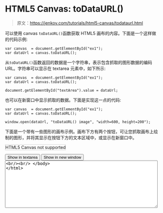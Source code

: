 # HTML5 Canvas: toDataURL()

> 原文：<https://jenkov.com/tutorials/html5-canvas/todataurl.html>

可以使用 canvas `toDataURL()`函数获取 HTML5 画布的内容。下面是一个这样做的代码示例:

```
var canvas  = document.getElementById("ex1");
var dataUrl = canvas.toDataURL();

```

从`toDataURL()`函数返回的数据是一个字符串，表示包含抓取的图形数据的编码 URL。字符串可以显示在 textarea 元素中，如下所示:

```
var canvas  = document.getElementById("ex1");
var dataUrl = canvas.toDataURL();

document.getElementById("textArea").value = dataUrl;

```

也可以在新窗口中显示抓取的数据。下面是实现这一点的代码:

```
var canvas  = document.getElementById("ex1");
var dataUrl = canvas.toDataURL();

window.open(dataUrl, "toDataURL() image", "width=600, height=200");

```

下面是一个带有一些图形的画布示例。画布下方有两个按钮，可让您抓取画布上绘制的图形，并将其显示在按钮下方的文本区域中，或显示在新窗口中。

<canvas id="ex1" width="500" height="100" style="border: 1px solid #cccccc;">HTML5 Canvas not supported</canvas>

<input id="buttonTextArea" type="button" value="Show in textarea"> <input id="buttonWindow" type="button" value="Show in new window"> <textarea id="textArea" cols="60" rows="10"><br/><br/> </body> </html></textarea>